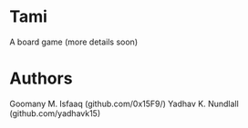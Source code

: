 # Tami
A board game (more details soon)

# Authors

Goomany M. Isfaaq (github.com/0x15F9/)
Yadhav K. Nundlall (github.com/yadhavk15)
